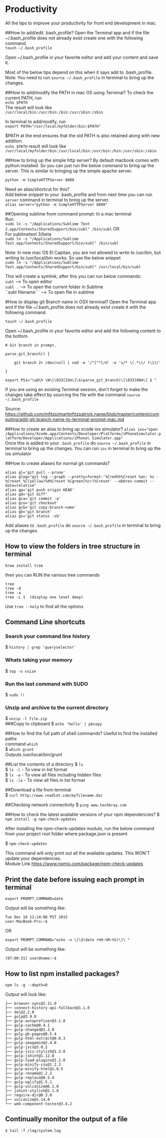 Productivity
============

All the tips to improve your productivity for front end development in mac.

##How to add/edit .bash_profile?
Open the Terminal app and if the file ~/.bash_profile does not already exist create one with the following command.  
```touch ~/.bash_profile```

Open ~/.bash_profile in your favorite editor and add your content and save it.

Most of the below tips depend on this when it says add to .bash_profile.  
Note: You need to run ```source ~/.bash_profile``` in terminal to bring up the changes.

##How to add/modify the PATH in mac OS using Terminal?
To check the current PATH, run  
``` echo $PATH ```  
The result will look like    
``` /usr/local/bin:/usr/bin:/bin:/usr/sbin:/sbin ```  

In terminal to add/modify, run  
``` export PATH="/usr/local/myfolder/bin:$PATH" ```   

$PATH at the end ensures that the old PATH is also retained along with new addition.   
``` echo $PATH ``` result will look like ``` /usr/local/myfolder/bin:/usr/local/bin:/usr/bin:/bin:/usr/sbin:/sbin ```  

##How to bring up the simple http server?
By default macbook comes with python installed. So you can just run the below command to bring up the server. This is similar to bringing up the simple apache server.

```python -m SimpleHTTPServer 8000```

Need an alias/shortcut for this?  
Add below snippet to your .bash_profile and from next time you can run ```server``` command in terminal to bring up the server.  
```alias server="python -m SimpleHTTPServer 8000"```

##Opening sublime from command prompt:
In a mac terminal  
Run:  
```sudo ln -s "/Applications/Sublime Text 2.app/Contents/SharedSupport/bin/subl" /bin/subl``` 
OR   
For sublimetext 3/beta   
```sudo ln -s "/Applications/Sublime Text.app/Contents/SharedSupport/bin/subl" /bin/subl```

Note: In new mac OS El Capitan, you are not allowed to write to /usr/bin, but writing to /usr/local/bin works. So use the below snippet  
```sudo ln -s "/Applications/Sublime Text.app/Contents/SharedSupport/bin/subl" /usr/local/bin/subl```

This will create a symlink, after this you can run below commands:  
 ```subl``` --> To open editor  
 ```subl .``` --> To open the current folder in Sublime  
 ``subl filename``` --> To open file in sublime  

#How to display git Branch name in OSX terminal?
Open the Terminal app and if the file ~/.bash_profile does not already exist create it with the following command.

```touch ~/.bash_profile```


Open ~/.bash_profile in your favorite editor and add the following content to the bottom.
```
# Git branch in prompt.

parse_git_branch() {

    git branch 2> /dev/null | sed -e '/^[^*]/d' -e 's/* \(.*\)/ (\1)/'

}

export PS1="\u@\h \W\[\033[32m\]\$(parse_git_branch)\[\033[00m\] $ "
```

If you are using an existing Terminal session, don't forget to make the changes take effect by sourcing the file with the command 
```source ~/.bash_profile```

Source: https://github.com/mfitzp/martinfitzpatrick.name/blob/master/content/computing/add-git-branch-name-to-terminal-prompt-mac.md

##How to create an alias to bring up xcode ios simulator?
```alias ios="open /Applications/Xcode.app/Contents/Developer/Platforms/iPhoneSimulator.platform/Developer/Applications/iPhone\ Simulator.app"```  
Once this is added to your ```.bash_profile``` do ```source ~/.bash_profile``` in terminal to bring up the changes.
You can run ```ios``` in terminal to bring up the ios simulator

##How to create aliases for normal git commands?
```
alias gl='git pull --prune'  
alias glog="git log --graph --pretty=format:'%Cred%h%Creset %an: %s - %Creset %C(yellow)%d%Creset %Cgreen(%cr)%Creset' --abbrev-commit --date=relative"  
alias gp='git push origin HEAD'  
alias gd='git diff'  
alias gca='git commit -a'  
alias gco='git checkout'  
alias gcb='git copy-branch-name'  
alias gb='git branch'  
alias gs='git status -sb'  
```
Add aliases to ```.bash_profile``` do ```source ~/.bash_profile``` in terminal to bring up the changes.

## How to view the folders in tree structure in terminal
```
brew install tree
```

then you can RUN the various tree commands

```
tree
tree -d
tree -a 
tree -L 1  (display one level deep)  
```
Use ```tree --help``` to find all the options

## Command Line shortcuts
### Search your command line history
$ ```history | grep 'queryselector' ```  
### Whats taking your memory
$ ```top -o vsize```  
### Run the last command with SUDO
$ ```sudo !!```  
### Unzip and archive to the current directory
$ ```unzip -l file.zip```    
###Copy to clipboard
$ ```echo 'hello' | pbcopy```  

##How to find the full path of shell commands?
Useful to find the installed paths  
command ```which```  
$ ```which grunt```  
Outputs /usr/local/bin/grunt

##List the contents of a directory
$ ```ls```  
$ ```ls -l```  - To view in list format  
$ ```ls -a```  - To view all files including hidden files  
$ ```ls -la``` - To view all files in list format  

##Download a file from terminal  
$ ```curl http://www.readlot.com/myfilename.doc``` 

##Checking network connectivity
$ ```ping www.techbray.com```

##How to check the latest available versions of your npm dependencies?
$ ```npm install -g npm-check-updates```  

After installing the npm-check-updates module, run the below command from your project root folder where package.json is present  

$ ```npm-check-updates```

This command will only print out all the available updates. This WON'T update your dependencies.  
Module Link https://www.npmjs.com/package/npm-check-updates

## Print the date before issuing each prompt in terminal

```export PROMPT_COMMAND=date```

Output will be something like:
```
Tue Dec 10 12:24:08 PST 2015  
user-MacBook-Pro:~$ 
```
OR

```export PROMPT_COMMAND="echo -n \[\$(date +%H:%M:%S)\]\ "```

Output will be something like:

```[07:00:31] user@name:~$ ```

## How to list npm installed packages?

```npm ls -g --depth=0```

Output will look like:

```
├── browser-sync@2.11.0
├── connect-history-api-fallback@1.1.0
├── del@2.2.0
├── gulp@3.9.0
├── gulp-autoprefixer@3.1.0
├── gulp-cache@0.4.1
├── gulp-changed@1.3.0
├── gulp-gh-pages@0.5.4
├── gulp-html-extract@0.0.3
├── gulp-imagemin@2.4.0
├── gulp-jscs@3.0.2
├── gulp-jscs-stylish@1.3.0
├── gulp-jshint@1.12.0
├── gulp-load-plugins@1.2.0
├── gulp-minify-css@1.2.3
├── gulp-minify-html@1.0.5
├── gulp-rename@1.2.2
├── gulp-replace@0.5.4
├── gulp-uglify@1.5.1
├── gulp-vulcanize@6.1.0
├── jshint-stylish@2.1.0
├── require-dir@0.3.0
├── vulcanize@1.14.0
└── web-component-tester@3.4.2
```

## Continually monitor the output of a file

```$ tail -f /log/system.log```

